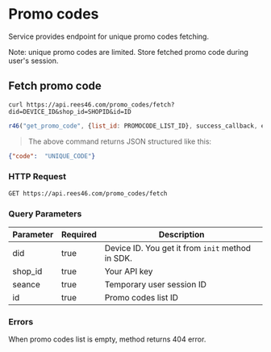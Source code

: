 # Promo codes

Service provides endpoint for unique promo codes fetching.

Note: unique promo codes are limited. Store fetched promo code during user's session.

## Fetch promo code

```shell
curl https://api.rees46.com/promo_codes/fetch?did=DEVICE_ID&shop_id=SHOPID&id=ID
```

```javascript
r46("get_promo_code", {list_id: PROMOCODE_LIST_ID}, success_callback, error_callback);
```

> The above command returns JSON structured like this:

```json
{"code":  "UNIQUE_CODE"}
```

### HTTP Request

`GET https://api.rees46.com/promo_codes/fetch`

### Query Parameters

Parameter | Required | Description
--------- | ------- | -----------
did | true | Device ID. You get it from `init` method in SDK.
shop_id | true | Your API key
seance | true | Temporary user session ID
id | true | Promo codes list ID

### Errors

When promo codes list is empty, method returns 404 error.
